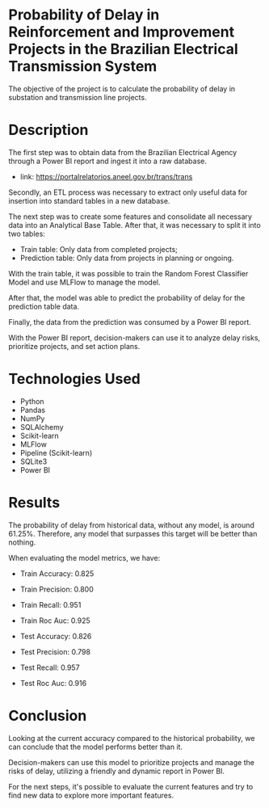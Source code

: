 # Probability of Delay in Reinforcement and Improvement Projects in the Brazilian Electrical Transmission System

The objective of the project is to calculate the probability of delay in substation and transmission line projects.

# Description

The first step was to obtain data from the Brazilian Electrical Agency through a Power BI report and ingest it into a raw database.

- link: https://portalrelatorios.aneel.gov.br/trans/trans

Secondly, an ETL process was necessary to extract only useful data for insertion into standard tables in a new database.

The next step was to create some features and consolidate all necessary data into an Analytical Base Table. After that, it was necessary to split it into two tables:

- Train table: Only data from completed projects;
- Prediction table: Only data from projects in planning or ongoing.

With the train table, it was possible to train the Random Forest Classifier Model and use MLFlow to manage the model.

After that, the model was able to predict the probability of delay for the prediction table data.

Finally, the data from the prediction was consumed by a Power BI report.

With the Power BI report, decision-makers can use it to analyze delay risks, prioritize projects, and set action plans. 

# Technologies Used

- Python
- Pandas
- NumPy
- SQLAlchemy
- Scikit-learn
- MLFlow
- Pipeline (Scikit-learn)
- SQLite3
- Power BI

# Results

The probability of delay from historical data, without any model, is around 61.25%. Therefore, any model that surpasses this target will be better than nothing.

When evaluating the model metrics, we have:

- Train Accuracy: 0.825
- Train Precision: 0.800
- Train Recall: 0.951
- Train Roc Auc: 0.925    

- Test Accuracy: 0.826
- Test Precision: 0.798
- Test Recall: 0.957
- Test Roc Auc: 0.916

# Conclusion

Looking at the current accuracy compared to the historical probability, we can conclude that the model performs better than it.

Decision-makers can use this model to prioritize projects and manage the risks of delay, utilizing a friendly and dynamic report in Power BI.

For the next steps, it's possible to evaluate the current features and try to find new data to explore more important features.
